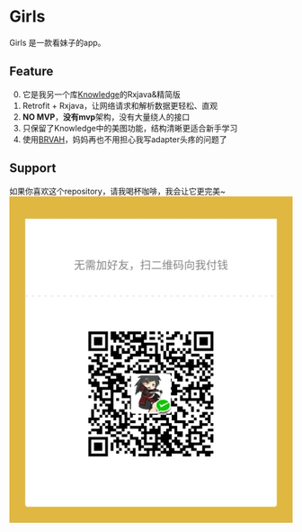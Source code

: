 # Girls
Girls 是一款看妹子的app。

## Feature
0. 它是我另一个库[Knowledge](https://github.com/DanteAndroid/Knowledge)的Rxjava&精简版
1. Retrofit + Rxjava，让网络请求和解析数据更轻松、直观
2. **NO MVP**，**没有mvp**架构，没有大量绕人的接口
3. 只保留了Knowledge中的美图功能，结构清晰更适合新手学习
4. 使用[BRVAH](http://www.recyclerview.org/)，妈妈再也不用担心我写adapter头疼的问题了

## Support
如果你喜欢这个repository，请我喝杯咖啡，我会让它更完美~
![打开你的微信](get_me_a_drink.jpg)
